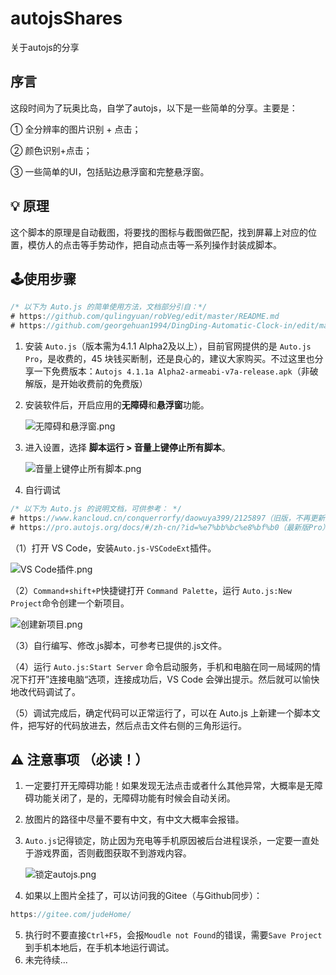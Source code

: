 # autojsShares
关于autojs的分享



## 序言

这段时间为了玩奥比岛，自学了autojs，以下是一些简单的分享。主要是：

① 全分辨率的图片识别 + 点击；

② 颜色识别+点击；

③ 一些简单的UI，包括贴边悬浮窗和完整悬浮窗。



## 💡 原理

这个脚本的原理是自动截图，将要找的图标与截图做匹配，找到屏幕上对应的位置，模仿人的点击等手势动作，把自动点击等一系列操作封装成脚本。



## 🕹️使用步骤

```js
/* 以下为 Auto.js 的简单使用方法，文档部分引自：*/
# https://github.com/qulingyuan/robVeg/edit/master/README.md
# https://github.com/georgehuan1994/DingDing-Automatic-Clock-in/edit/master/README.md
```


1. 安装 `Auto.js`（版本需为4.1.1 Alpha2及以上），目前官网提供的是 `Auto.js Pro`，是收费的，45 块钱买断制，还是良心的，建议大家购买。不过这里也分享一下免费版本：`Autojs 4.1.1a Alpha2-armeabi-v7a-release.apk`（非破解版，是开始收费前的免费版）

2. 安装软件后，开启应用的**无障碍**和**悬浮窗**功能。

   ![无障碍和悬浮窗.png](https://gitee.com/judeHome/autoAobi/raw/main/README/Step2.png)

3. 进入设置，选择 **脚本运行 > 音量上键停止所有脚本**。

   ![音量上键停止所有脚本.png](https://gitee.com/judeHome/autoAobi/raw/main/README/Step3.png)

4. 自行调试

```js
/* 以下为 Auto.js 的说明文档，可供参考： */
# https://www.kancloud.cn/conquerrorfy/daowuya399/2125897（旧版，不再更新）
# https://pro.autojs.org/docs/#/zh-cn/?id=%e7%bb%bc%e8%bf%b0（最新版Pro）
```

（1）打开 VS Code，安装`Auto.js-VSCodeExt`插件。

![VS Code插件.png](https://gitee.com/judeHome/autoAobi/raw/main/README/Step6(1).png)

（2）`Command+shift+P`快捷键打开 `Command Palette`，运行 `Auto.js:New Project`命令创建一个新项目。

![创建新项目.png](https://gitee.com/judeHome/autoAobi/raw/main/README/Step6(2).png)

（3）自行编写、修改.js脚本，可参考已提供的.js文件。

（4）运行 `Auto.js:Start Server` 命令启动服务，手机和电脑在同一局域网的情况下打开”连接电脑“选项，连接成功后，VS Code 会弹出提示。然后就可以愉快地改代码调试了。

（5）调试完成后，确定代码可以正常运行了，可以在 Auto.js 上新建一个脚本文件，把写好的代码放进去，然后点击文件右侧的三角形运行。



## ⚠️ 注意事项 （必读！）

1. 一定要打开无障碍功能！如果发现无法点击或者什么其他异常，大概率是无障碍功能关闭了，是的，无障碍功能有时候会自动关闭。

2. 放图片的路径中尽量不要有中文，有中文大概率会报错。

3. `Auto.js`记得锁定，防止因为充电等手机原因被后台进程误杀，一定要一直处于游戏界面，否则截图获取不到游戏内容。

   ![锁定autojs.png](https://gitee.com/judeHome/autoAobi/raw/main/README/Warning(3).png)

4. 如果以上图片全挂了，可以访问我的Gitee（与Github同步）：

```js
https://gitee.com/judeHome/
```

5. 执行时不要直接`Ctrl+F5`，会报`Moudle not Found`的错误，需要`Save Project`到手机本地后，在手机本地运行调试。
6. 未完待续...